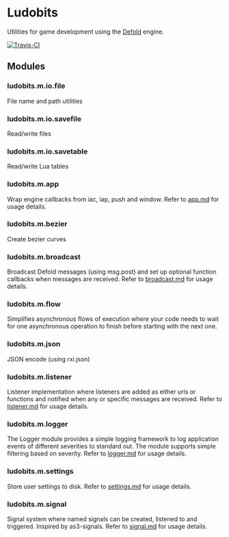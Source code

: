 # Ludobits
Utilities for game development using the [Defold](http://www.defold.com) engine.

[![Travis-CI](https://travis-ci.org/britzl/ludobits.svg?branch=master)](https://travis-ci.org/britzl/ludobits)

## Modules

### ludobits.m.io.file
File name and path utilities

### ludobits.m.io.savefile
Read/write files

### ludobits.m.io.savetable
Read/write Lua tables

### ludobits.m.app
Wrap engine callbacks from iac, iap, push and window. Refer to [app.md](ludobits/m/app.md) for usage details.

### ludobits.m.bezier
Create bezier curves

### ludobits.m.broadcast
Broadcast Defold messages (using msg.post) and set up optional function callbacks when messages are received. Refer to [broadcast.md](ludobits/m/broadcast.md) for usage details.

### ludobits.m.flow
Simplifies asynchronous flows of execution where your code needs to wait for one asynchronous operation to finish before starting with the next one.

### ludobits.m.json
JSON encode (using rxi.json)

### ludobits.m.listener
Listener implementation where listeners are added as either urls or functions and notified when any or specific messages are received. Refer to [listener.md](ludobits/m/listener.md) for usage details.

### ludobits.m.logger
The Logger module provides a simple logging framework to log application events of different severities to standard out. The module supports simple filtering based on severity. Refer to [logger.md](ludobits/m/logger.md) for usage details.

### ludobits.m.settings
Store user settings to disk. Refer to [settings.md](ludobits/m/settings.md) for usage details.

### ludobits.m.signal
Signal system where named signals can be created, listened to and triggered. Inspired by as3-signals. Refer to [signal.md](ludobits/m/signal.md) for usage details.
